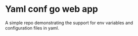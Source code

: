 # Yaml conf go web app

A simple repo demonstrating the support for env variables and configuration files in yaml.

